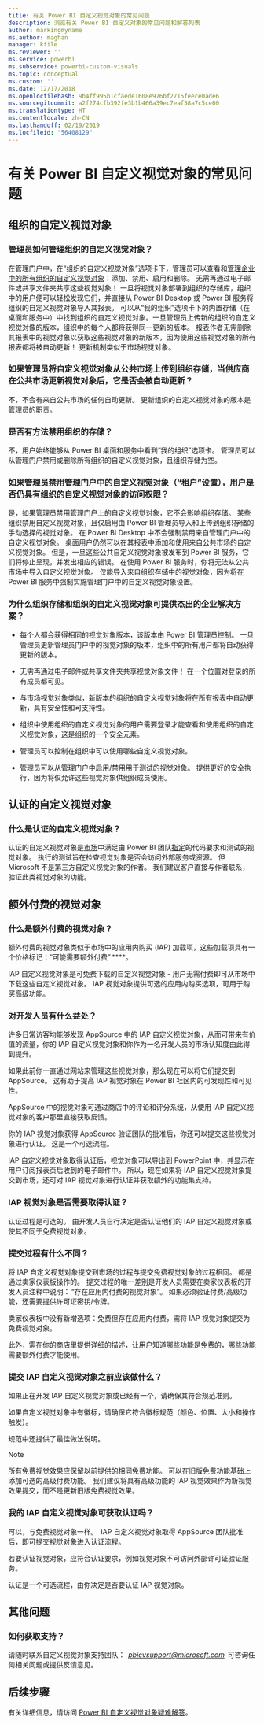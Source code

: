 ```yaml
---
title: 有关 Power BI 自定义视觉对象的常见问题
description: 浏览有关 Power BI 自定义对象的常见问题和解答列表
author: markingmyname
ms.author: maghan
manager: kfile
ms.reviewer: ''
ms.service: powerbi
ms.subservice: powerbi-custom-visuals
ms.topic: conceptual
ms.custom: ''
ms.date: 12/17/2018
ms.openlocfilehash: 9b4ff995b1cfaede1608e976bf2715feece0ade6
ms.sourcegitcommit: a2f274cfb392fe3b1b466a39ec7eaf58a7c5ce00
ms.translationtype: HT
ms.contentlocale: zh-CN
ms.lasthandoff: 02/19/2019
ms.locfileid: "56408129"
---
```

# <a name="frequently-asked-questions-about-power-bi-custom-visuals"></a>有关 Power BI 自定义视觉对象的常见问题

## <a name="organizational-custom-visuals"></a>组织的自定义视觉对象

### <a name="how-can-the-admin-manage-the-organizational-custom-visuals"></a>管理员如何管理组织的自定义视觉对象？

在管理门户中，在“组织的自定义视觉对象”选项卡下，管理员可以查看和[管理企业中的所有组织的自定义视觉对象](https://docs.microsoft.com/power-bi/service-admin-portal#organization-visuals)：添加、禁用、启用和删除。
无需再通过电子邮件或共享文件夹共享这些视觉对象！ 一旦将视觉对象部署到组织的存储库，组织中的用户便可以轻松发现它们，并直接从 Power BI Desktop 或 Power BI 服务将组织的自定义视觉对象导入其报表。 可以从“我的组织”选项卡下的内置存储（在桌面和服务中）中找到组织的自定义视觉对象。一旦管理员上传新的组织的自定义视觉对像的版本，组织中的每个人都将获得同一更新的版本。 报表作者无需删除其报表中的视觉对象以获取这些视觉对象的新版本，因为使用这些视觉对象的所有报表都将被自动更新！ 更新机制类似于市场视觉对象。

### <a name="if-an-admin-uploads-a-custom-visual-from-the-public-marketplace-to-the-organization-store-is-it-automatically-updated-once-a-vendor-updates-the-visual-in-the-public-marketplace"></a>如果管理员将自定义视觉对象从公共市场上传到组织存储，当供应商在公共市场更新视觉对象后，它是否会被自动更新？

不，不会有来自公共市场的任何自动更新。
更新组织的自定义视觉对象的版本是管理员的职责。

### <a name="is-there-a-way-to-disable-the-organizational-store"></a>是否有方法禁用组织的存储？

不，用户始终能够从 Power BI 桌面和服务中看到“我的组织”选项卡。 管理员可以从管理门户禁用或删除所有组织的自定义视觉对象，且组织存储为空。
  
### <a name="if-the-administrator-disables-custom-visuals-from-the-admin-portal-tenant-settings-do-users-still-have-access-to-the-organizational-custom-visuals"></a>如果管理员禁用管理门户中的自定义视觉对象（“租户”设置），用户是否仍具有组织的自定义视觉对象的访问权限？

是，如果管理员禁用管理门户上的自定义视觉对象，它不会影响组织存储。 某些组织禁用自定义视觉对象，且仅启用由 Power BI 管理员导入和上传到组织存储的手动选择的视觉对象。 在 Power BI Desktop 中不会强制禁用来自管理门户中的自定义视觉对象。 桌面用户仍然可以在其报表中添加和使用来自公共市场的自定义视觉对象。 但是，一旦这些公共自定义视觉对象被发布到 Power BI 服务，它们将停止呈现，并发出相应的错误。 在使用 Power BI 服务时，你将无法从公共市场中导入自定义视觉对象。 仅能导入来自组织存储中的视觉对象，因为将在 Power BI 服务中强制实施管理门户中的自定义视觉对象设置。

### <a name="why-does-the-organizational-store-and-organizational-custom-visuals-make-a-great-enterprise-solution"></a>为什么组织存储和组织的自定义视觉对象可提供杰出的企业解决方案？

* 每个人都会获得相同的视觉对象版本，该版本由 Power BI 管理员控制。 一旦管理员更新管理员门户中的视觉对象的版本，组织中的所有用户都将自动获得更新的版本。

* 无需再通过电子邮件或共享文件夹共享视觉对象文件！ 在一个位置对登录的所有成员都可见。

* 与市场视觉对象类似，新版本的组织的自定义视觉对象将在所有报表中自动更新，具有安全性和可支持性。

* 组织中使用组织的自定义视觉对象的用户需要登录才能查看和使用组织的自定义视觉对象，这是组织的一个安全元素。

* 管理员可以控制在组织中可以使用哪些自定义视觉对象。

* 管理员可以从管理门户中启用/禁用用于测试的视觉对象。 提供更好的安全执行，因为将仅允许这些视觉对象供组织成员使用。

## <a name="certified-custom-visuals"></a>认证的自定义视觉对象

### <a name="what-are-certified-custom-visuals"></a>什么是认证的自定义视觉对象？

认证的自定义视觉对象是[市场](https://appsource.microsoft.com/marketplace/apps?page=1&product=power-bi-visuals)中满足由 Power BI 团队[指定](power-bi-custom-visuals-certified.md)的代码要求和测试的视觉对象。  执行的测试旨在检查视觉对象是否会访问外部服务或资源。 但 Microsoft 不是第三方自定义视觉对象的作者。 我们建议客户直接与作者联系，验证此类视觉对象的功能。

## <a name="visuals-with-additional-purchases"></a>额外付费的视觉对象

### <a name="what-is-a-visual-with-additional-purchases"></a>什么是额外付费的视觉对象？

额外付费的视觉对象类似于市场中的应用内购买 (IAP) 加载项，这些加载项具有一个价格标记：“可能需要额外付费” ****。

IAP 自定义视觉对象是可免费下载的自定义视觉对象 - 用户无需付费即可从市场中下载这些自定义视觉对象。 IAP 视觉对象提供可选的应用内购买选项，可用于购买高级功能。  

### <a name="whats-the-benefit-to-developers"></a>对开发人员有什么益处？

许多日常访客均能够发现 AppSource 中的 IAP 自定义视觉对象，从而可带来有价值的流量，你的 IAP 自定义视觉对象和你作为一名开发人员的市场认知度由此得到提升。

如果此前你一直通过网站来管理这些视觉对象，那么现在可以将它们提交到 AppSource。 这有助于提高 IAP 视觉对象在 Power BI 社区内的可发现性和可见性。

AppSource 中的视觉对象可通过商店中的评论和评分系统，从使用 IAP 自定义视觉对象的客户那里直接获取反馈。  

你的 IAP 视觉对象获得 AppSource 验证团队的批准后，你还可以提交这些视觉对象进行认证。 这是一个可选流程。  

IAP 自定义视觉对象取得认证后，视觉对象可以导出到 PowerPoint 中，并显示在用户订阅报表页后收到的电子邮件中。 所以，现在如果将 IAP 自定义视觉对象提交到市场，还可对 IAP 视觉对象进行认证并获取额外的功能集支持。  

### <a name="do-iap-visuals-need-to-be-certified"></a>IAP 视觉对象是否需要取得认证？

认证过程是可选的。 由开发人员自行决定是否认证他们的 IAP 自定义视觉对象或使其不同于免费视觉对象。

### <a name="what-is-changing-in-the-submission-process"></a>提交过程有什么不同？

将 IAP 自定义视觉对象提交到市场的过程与提交免费视觉对象的过程相同。 都是通过卖家仪表板操作的。  提交过程的唯一差别是开发人员需要在卖家仪表板的开发人员注释中说明： “存在应用内付费的视觉对象”。 如果必须验证付费/高级功能，还需要提供许可证密钥/令牌。  

卖家仪表板中没有新增选项：免费但存在应用内付费，需将 IAP 视觉对象提交为免费视觉对象。

此外，需在你的商店里提供详细的描述，让用户知道哪些功能是免费的，哪些功能需要额外付费才能使用。  

### <a name="what-should-i-do-beforesubmittingmy-iap-custom-visual"></a>提交 IAP 自定义视觉对象之前应该做什么？

如果正在开发 IAP 自定义视觉对象或已经有一个，请确保其符合规范准则。  

如果自定义视觉对象中有徽标，请确保它符合徽标规范（颜色、位置、大小和操作触发）。

规范中还提供了最佳做法说明。  
> [!Note]
> 所有免费视觉效果应保留以前提供的相同免费功能。 可以在旧版免费功能基础上添加可选的高级付费功能。 我们建议将具有高级功能的 IAP 视觉效果作为新视觉效果提交，而不是更新旧版免费视觉效果。


### <a name="can-i-get-my-iap-custom-visual-certified"></a>我的 IAP 自定义视觉对象可获取认证吗？

可以，与免费视觉对象一样。  IAP 自定义视觉对象取得 AppSource 团队批准后，即可提交视觉对象进入认证流程。

若要认证视觉对象，应符合认证要求，例如视觉对象不可访问外部许可证验证服务。

认证是一个可选流程，由你决定是否要认证 IAP 视觉对象。

## <a name="additional-questions"></a>其他问题

### <a name="how-to-get-support"></a>如何获取支持？

请随时联系自定义视觉对象支持团队：  *pbicvsupport@microsoft.com*  可咨询任何相关问题或提供反馈意见。  

## <a name="next-steps"></a>后续步骤

有关详细信息，请访问 [Power BI 自定义视觉对象疑难解答](power-bi-custom-visuals-troubleshoot.md)。

